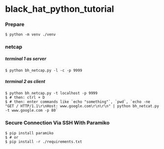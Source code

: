 # black_hat_python_tutorial

### Prepare

```shell-session
$ python -m venv ./venv
```

### netcap

##### terminal 1 as server

```shell-session
$ python bh_netcap.py -l -c -p 9999
```

##### terminal 2 as client

```shell-session
$ python bh_netcap.py -t localhost -p 9999
$ # then: ctrl + D
$ # then: enter commands like `echo "something"`, `pwd`, `echo -ne "GET / HTTP/1.1\r\nHost: www.google.com\r\n\r\n" | python bh_netcat.py -t www.google.com -p 80`
```

### Secure Connection Via SSH With Paramiko

```shell-session
$ pip install paramiko
$ # or
$ pip install -r ./requirements.txt
```
